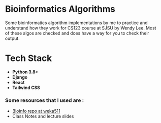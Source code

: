 # Bioinformatics Algorithms 

Some bioinformatics algorithm implementations by me to practice and understand how they work for CS123 course at SJSU by Wendy Lee. Most of these algos are checked and does have a way for you to check their output.

# Tech Stack
- **Python 3.8+**
- **Django**
- **React**
- **Tailwind CSS**


### Some resources that I used are :
- [Bioinfo repo at weka511](https://github.com/weka511/bioinformatics/tree/master?tab=readme-ov-file)
- Class Notes and lecture slides
